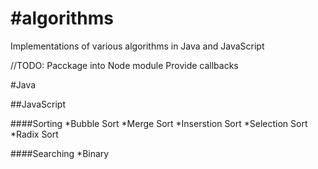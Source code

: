 #algorithms
==========


Implementations of various algorithms in Java and JavaScript

//TODO: Pacckage into Node module
		Provide callbacks 
		
#Java


##JavaScript

####Sorting
*Bubble Sort
*Merge Sort
*Inserstion Sort
*Selection Sort
*Radix Sort


####Searching
*Binary
